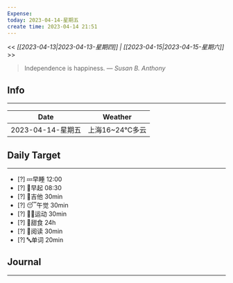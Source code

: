 ```yaml
---
Expense: 
today: 2023-04-14-星期五
create time: 2023-04-14 21:51
---
```


<< *[[2023-04-13|2023-04-13-星期四]] | [[2023-04-15|2023-04-15-星期六]]* >>


> Independence is happiness.
> — <cite>Susan B. Anthony</cite>


## Info
***
| Date        | Weather      | 
| ----------- | ------------ |
| 2023-04-14-星期五 |  上海16~24℃多云 |


## Daily Target 
***
- [?] 💤早睡   12:00
- [?] 🌅早起    08:30
- [?] 🎵吉他    30min
- [?] 😴午觉    30min
- [?] 🏃‍♀️运动    30min  
- [?] 🚫甜食    24h
- [?] 📖阅读    30min 
- [?] 🔤单词    20min    


##  Journal
***




